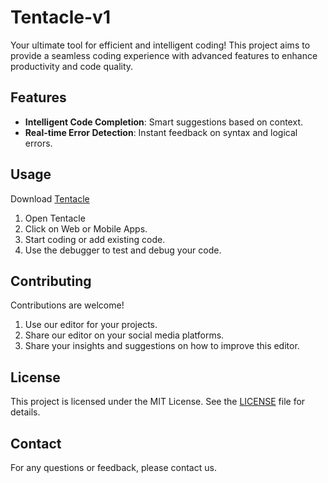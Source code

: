 # Tentacle-v1
Your ultimate tool for efficient and intelligent coding! This project aims to provide a seamless coding experience with advanced features to enhance productivity and code quality.

## Features

- **Intelligent Code Completion**: Smart suggestions based on context.
- **Real-time Error Detection**: Instant feedback on syntax and logical errors.

## Usage

Download [Tentacle](tentacle.py)

1. Open Tentacle
3. Click on Web or Mobile Apps.
4. Start coding or add existing code.
5. Use the debugger to test and debug your code.

## Contributing

Contributions are welcome!

1. Use our editor for your projects.
2. Share our editor on your social media platforms.
3. Share your insights and suggestions on how to improve this editor.

## License

This project is licensed under the MIT License. See the [LICENSE](LICENSE) file for details.

## Contact

For any questions or feedback, please contact us.
